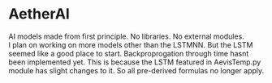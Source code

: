# AetherAI
AI models made from first principle. No libraries. No external modules.\
I plan on working on more models other than the LSTMNN. But the LSTM seemed like a good place to start. Backproprogation through time hasnt been implemented yet. This is because the LSTM featured in AevisTemp.py module has slight changes to it. So all pre-derived formulas no longer apply.
